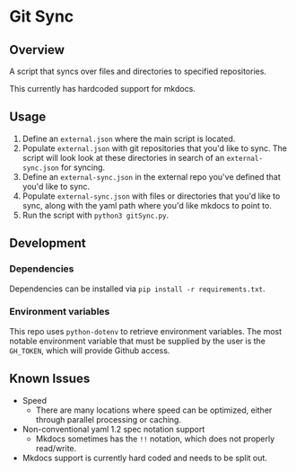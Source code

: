 # Git Sync

## Overview
A script that syncs over files and directories to specified repositories. 

This currently has hardcoded support for mkdocs.

## Usage
1. Define an `external.json` where the main script is located.
2. Populate `external.json` with git repositories that you'd like to sync. The script will look look at these directories in search of an `external-sync.json` for syncing.
3. Define an `external-sync.json` in the external repo you've defined that you'd like to sync.
4. Populate `external-sync.json` with files or directories that you'd like to sync, along with the yaml path where you'd like mkdocs to point to.
5. Run the script with `python3 gitSync.py`.

## Development

### Dependencies
Dependencies can be installed via `pip install -r requirements.txt`.

### Environment variables
This repo uses `python-dotenv` to retrieve environment variables.
The most notable environment variable that must be supplied by the user is the `GH_TOKEN`, which will provide Github access.

## Known Issues
* Speed
    * There are many locations where speed can be optimized, either through parallel processing or caching.
* Non-conventional yaml 1.2 spec notation support
    * Mkdocs sometimes has the `!!` notation, which does not properly read/write.
* Mkdocs support is currently hard coded and needs to be split out.